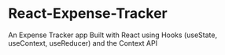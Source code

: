 # React-Expense-Tracker
 An Expense Tracker app Built with React using Hooks (useState, useContext, useReducer) and the Context API
